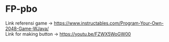 # FP-pbo

Link referensi game -> https://www.instructables.com/Program-Your-Own-2048-Game-WJava/          
Link for making button -> https://youtu.be/FZWX5WoGW00 
